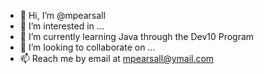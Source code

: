 - 👋 Hi, I’m @mpearsall
- 👀 I’m interested in ...
- 🌱 I’m currently learning Java through the Dev10 Program
- 💞️ I’m looking to collaborate on ...
- 📫 Reach me by email at mpearsall@ymail.com

<!---
mpearsall/mpearsall is a ✨ special ✨ repository because its `README.md` (this file) appears on your GitHub profile.
You can click the Preview link to take a look at your changes.
--->
